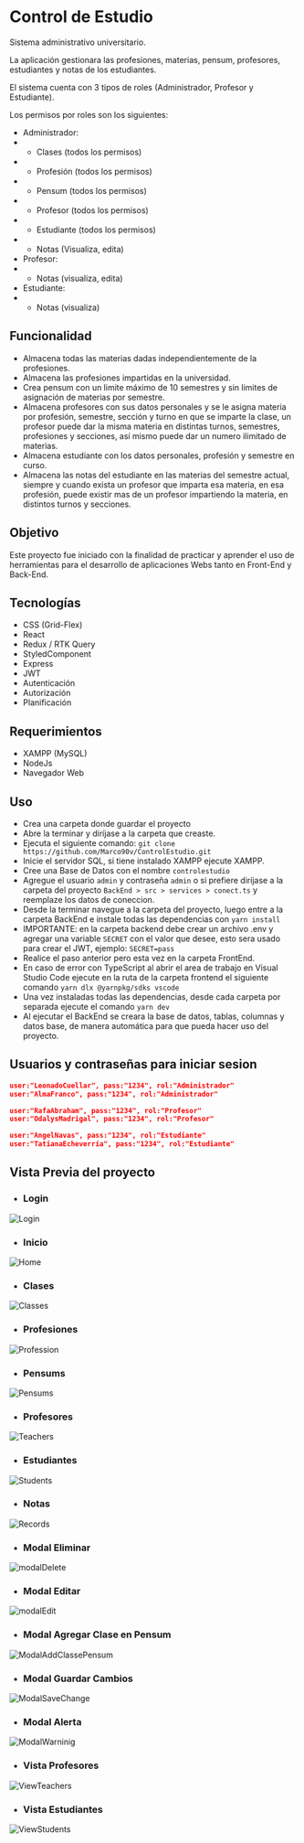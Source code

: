 # Control de Estudio
Sistema administrativo universitario.

La aplicación gestionara las profesiones, materias, pensum, profesores, estudiantes y notas de los estudiantes.

El sistema cuenta con 3 tipos de roles (Administrador, Profesor y Estudiante).

Los permisos por roles son los siguientes:
- Administrador:
- - Clases (todos los permisos)
- - Profesión (todos los permisos)
- - Pensum (todos los permisos)
- - Profesor (todos los permisos)
- - Estudiante (todos los permisos)
- - Notas (Visualiza, edita)
- Profesor:
- - Notas (visualiza, edita)
- Estudiante:
- - Notas (visualiza)

## Funcionalidad
- Almacena todas las materias dadas independientemente de la profesiones.
- Almacena las profesiones impartidas en la universidad.
- Crea pensum con un limite máximo de 10 semestres y sin limites de asignación de materias por semestre.
- Almacena profesores con sus datos personales y se le asigna materia por profesión, semestre, sección y turno en que se imparte la clase, un profesor puede dar la misma materia en distintas turnos, semestres, profesiones y secciones, así mismo puede dar un numero ilimitado de materias.
- Almacena estudiante con los datos personales, profesión y semestre en curso.
- Almacena las notas del estudiante en las materias del semestre actual, siempre y cuando exista un profesor que imparta esa materia, en esa profesión, puede existir mas de un profesor impartiendo la materia, en distintos turnos y secciones.


## Objetivo
Este proyecto fue iniciado con la finalidad de practicar y aprender el uso de herramientas para el desarrollo de aplicaciones Webs tanto en Front-End y Back-End.

## Tecnologías
- CSS (Grid-Flex)
- React
- Redux / RTK Query
- StyledComponent
- Express
- JWT
- Autenticación
- Autorización
- Planificación

## Requerimientos
- XAMPP (MySQL)
- NodeJs
- Navegador Web

## Uso
- Crea una carpeta donde guardar el proyecto
- Abre la terminar y diríjase a la carpeta que creaste.
- Ejecuta el siguiente comando: `git clone https://github.com/Marco90v/ControlEstudio.git`
- Inicie el servidor SQL, si tiene instalado XAMPP ejecute XAMPP.
- Cree una Base de Datos con el nombre `controlestudio`
- Agregue el usuario `admin` y contraseña `admin` o si prefiere diríjase a la carpeta del proyecto `BackEnd > src > services > conect.ts` y reemplaze los datos de coneccion.
- Desde la terminar navegue a la carpeta del proyecto, luego entre a la carpeta BackEnd e instale todas las dependencias con `yarn install`
- IMPORTANTE: en la carpeta backend debe crear un archivo .env y agregar una variable `SECRET` con el valor que desee, esto sera usado para crear el JWT, ejemplo: `SECRET=pass`
- Realice el paso anterior pero esta vez en la carpeta FrontEnd.
- En caso de error con TypeScript al abrir el area de trabajo en Visual Studio Code ejecute en la ruta de la carpeta frontend el siguiente comando `yarn dlx @yarnpkg/sdks vscode`
- Una vez instaladas todas las dependencias, desde cada carpeta por separada ejecute el comando `yarn dev`
- Al ejecutar el BackEnd se creara la base de datos, tablas, columnas y datos base, de manera automática para que pueda hacer uso del proyecto.

## Usuarios y contraseñas para iniciar sesion
```JSON
user:"LeonadoCuellar", pass:"1234", rol:"Administrador"
user:"AlmaFranco", pass:"1234", rol:"Administrador"

user:"RafaAbraham", pass:"1234", rol:"Profesor"
user:"OdalysMadrigal", pass:"1234", rol:"Profesor"

user:"AngelNavas", pass:"1234", rol:"Estudiante"
user:"TatianaEcheverría", pass:"1234", rol:"Estudiante"
```

## Vista Previa del proyecto

- ### Login
![Login](./cap/login.png)
- ### Inicio
![Home](./cap/inicio.png)
- ### Clases
![Classes](./cap/clases.png)

- ### Profesiones
![Profession](./cap/profesiones.png)

- ### Pensums
![Pensums](./cap/pensums.png)

- ### Profesores
![Teachers](./cap/teachers.png)

- ### Estudiantes
![Students](./cap/students.png)

- ### Notas
![Records](./cap/records.png)

- ### Modal Eliminar
![modalDelete](./cap/modalDelete.png)

- ### Modal Editar
![modalEdit](./cap/modalEdit.png)

- ### Modal Agregar Clase en Pensum
![ModalAddClassePensum](./cap/modalAddClassePensum.png)

- ### Modal Guardar Cambios
![ModalSaveChange](./cap/modalSaveChange.png)

- ### Modal Alerta
![ModalWarninig](./cap/modalWarning.png)

- ### Vista Profesores
![ViewTeachers](./cap/viewTeachers.png)

- ### Vista Estudiantes
![ViewStudents](./cap/viewStudents.png)